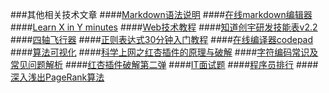 ###其他相关技术文章
####[Markdown语法说明](http://wowubuntu.com/markdown/index.html)
####[在线markdown编辑器](http://mahua.jser.me/)
####[Learn X in Y minutes](http://learnxinyminutes.com/)
####[Web技术教程](http://www.w3school.com.cn/)
####[知道创宇研发技能表v2.2](http://blog.knownsec.com/Knownsec_RD_Checklist/v2.2.html#)
####[四轴飞行器](http://www.wellmakers.com/category/4axis/)
####[正则表达式30分钟入门教程](http://deerchao.net/tutorials/regex/regex.htm)
####[在线编译器codepad](http://codepad.org/)
####[算法可视化](http://bindog.github.io/%E7%90%86%E8%AE%BA/2014/08/09/visualizing-algorithms/)
####[科学上网之红杏插件的原理与破解](http://bindog.github.io/%E5%B7%A5%E7%A8%8B/2014/07/03/analysis-and-hack-of-hongxin/)
####[字符编码常识及常见问题解析](http://mp.weixin.qq.com/s?__biz=MzA5MTY2NTcwNw==&mid=201226425&idx=1&sn=5a9846e6cc18012ef5b1f5216c2addbd#rd)
####[红杏插件破解第二弹](http://bindog.github.io/%E5%B7%A5%E7%A8%8B/2014/08/17/hack-hongxing-2nd/)
####[IT面试题](http://itjob.io/)
####[程序员排行](http://index.mvmap.com/)
####[深入浅出PageRank算法](http://segmentfault.com/blog/hujiaweibujidao/1190000000711128)
